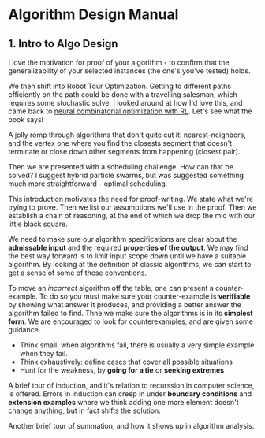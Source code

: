 
# Algorithm Design Manual

## 1. Intro to Algo Design

I love the motivation for proof of your algorithm - to confirm that the generalizability of your selected instances (the one's you've tested) holds. 

We then shift into Robot Tour Optimization. Getting to different paths efficiently on the path could be done with a travelling salesman, which requires some stochastic solve. I looked around at how I'd love this, and came back to [neural combinatorial optimization with RL](https://arxiv.org/pdf/1611.09940.pdf). Let's see what the book says!

A jolly romp through algorithms that don't quite cut it: nearest-neighbors, and the vertex one where you find the closests segment that doesn't terminate or close down other segments from happening (closest pair). 

Then we are presented with a scheduling challenge. How can that be solved? I suggest hybrid particle swarms, but was suggested something much more straightforward - optimal scheduling.

This introduction motivates the need for proof-writing. We state what we're trying to prove. Then we list our assumptions we'll use in the proof. Then we establish a chain of reasoning, at the end of which we drop the mic with our little black square. 

We need to make sure our algorithm specifications are clear about the **admissable input** and the required **properties of the output**. We may find the best way forward is to limit input scope down until we have a suitable algorithm. By looking at the definition of classic algorithms, we can start to get a sense of some of these conventions. 

To move an *incorrect* algorithm off the table, one can present a counter-example. To do so you must make sure your counter-example is **verifiable** by showing what answer it produces, and providing a better answer the algorithm failed to find. Thne we make sure the algorithms is in its **simplest form**. We are encouraged to look for counterexamples, and are given some guidance. 

* Think small: when algorithms fail, there is usually a very simple example when they fail.
* Think exhaustively: define cases that cover all possible situations
* Hunt for the weakness, by **going for a tie** or **seeking extremes**

A brief tour of induction, and it's relation to recurssion in computer science, is offered. Errors in induction can creep in under **boundary conditions** and **extension examples** where we think adding one more element doesn't change anything, but in fact shifts the solution. 

Another brief tour of summation, and how it shows up in algorithm analysis. 


```python

```
